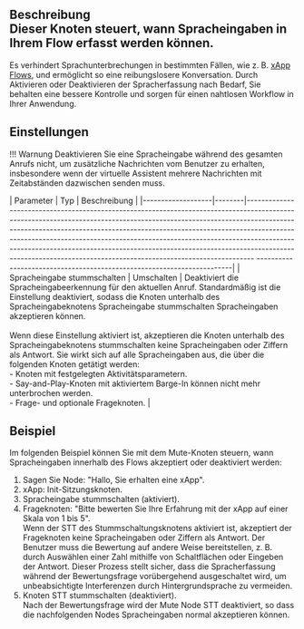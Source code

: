 ## Beschreibung<div class="divider"></div>Dieser Knoten steuert, wann Spracheingaben in Ihrem Flow erfasst werden können.
Es verhindert Sprachunterbrechungen in bestimmten Fällen, wie z. B. [xApp Flows](https://docs.cognigy.com/ai/xApp/overview/), und ermöglicht so eine reibungslosere Konversation.
Durch Aktivieren oder Deaktivieren der Spracherfassung nach Bedarf,
Sie behalten eine bessere Kontrolle und sorgen für einen nahtlosen Workflow in Ihrer Anwendung.

## Einstellungen

!!! Warnung
    Deaktivieren Sie eine Spracheingabe während des gesamten Anrufs nicht, um zusätzliche Nachrichten vom Benutzer zu erhalten, insbesondere wenn der virtuelle Assistent mehrere Nachrichten mit Zeitabständen dazwischen senden muss.  

| Parameter | Typ | Beschreibung                                                                                                                                                                                                                                                                                                                                                                                                                                                                                                                                               |
|-------------------|--------|--------------------------------------------------------------------------------------------------------------------------------------------------------------------------------------------------------------------------------------------------------------------------------------------------------------------------------------------------------------------------------------------------------------------------------------------------------------------------------------  -----------------------------------------------------------------------|
| Spracheingabe stummschalten | Umschalten | Deaktiviert die Spracheingabeerkennung für den aktuellen Anruf. Standardmäßig ist die Einstellung deaktiviert, sodass die Knoten unterhalb des Spracheingabeknotens Spracheingabe stummschalten Spracheingaben akzeptieren können. <br><br> Wenn diese Einstellung aktiviert ist, akzeptieren die Knoten unterhalb des Spracheingabeknotens stummschalten keine Spracheingaben oder Ziffern als Antwort.  Sie wirkt sich auf alle Spracheingaben aus, die über die folgenden Knoten getätigt werden:<br> - Knoten mit festgelegten Aktivitätsparametern. <br> - Say-and-Play-Knoten mit aktiviertem Barge-In können nicht mehr unterbrochen werden.<br> - Frage- und optionale Frageknoten. |

## Beispiel

Im folgenden Beispiel können Sie mit dem Mute-Knoten steuern, wann Spracheingaben innerhalb des Flows akzeptiert oder deaktiviert werden:

1. Sagen Sie Node: "Hallo, Sie erhalten eine xApp".
2. xApp: Init-Sitzungsknoten.
3. Spracheingabe stummschalten (aktiviert).
4. Frageknoten: "Bitte bewerten Sie Ihre Erfahrung mit der xApp auf einer Skala von 1 bis 5".<br>Wenn der STT des Stummschaltungsknotens aktiviert ist, akzeptiert der Frageknoten keine Spracheingaben oder Ziffern als Antwort. Der Benutzer muss die Bewertung auf andere Weise bereitstellen, z. B. durch Auswählen einer Zahl mithilfe von Schaltflächen oder Eingeben der Antwort. Dieser Prozess stellt sicher, dass die Spracherfassung während der Bewertungsfrage vorübergehend ausgeschaltet wird, um unbeabsichtigte Interferenzen durch Hintergrundsprache zu vermeiden.
5. Knoten STT stummschalten (deaktiviert). <br> Nach der Bewertungsfrage wird der Mute Node STT deaktiviert, so dass die nachfolgenden Nodes Spracheingaben normal akzeptieren können.